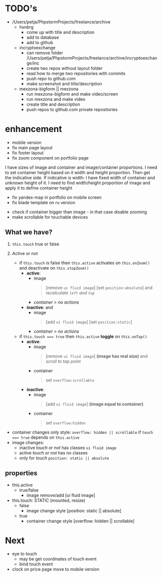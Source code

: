 # TODO's
- /Users/petja/PhpstormProjects/freelance/archive
  + hsnbrg
    + come up with title and description
    + add to database
    + add to github
  + incryptoexchange
    - can remove folder /Users/petja/PhpstormProjects/freelance/archive/incryptoexchange/inc
    - create two repos without layout folder
    - read how to merge two repositories with commits
    - push repo to github.com
    + make screenshot and title/description
  - mexzona-bigform || mexzona
    - run mexzona-bigform and make video/screen
    - run mexzona and make video
    - create title and description
    - push repos to github.com private repositories
    
# enhancement
- mobile version
- fix main page layout
- fix footer layout
- fix zoom component on portfolio page

I have sizes of image and container and image/container proportions.
I need to set container height based on it width and height proportion.
Then get the indicative side.
If indicative is width:
  I have fixed width of container and unknown height of it.
  I need to find width/height proportion of image and apply it to define container height 

+ fix yandex-map in portfolio on mobile screen
+ fix blade template on ru version
- check if container bigger than image - in that case disable zooming
- make scrollable for touchable devices

## What we have?
1. `this.touch` true or false
2. Active or not
   
    - if `this.touch` is false then `this.active` activates on `this.onZoom()` and deactivate on `this.stopZoom()`
        - **active**: 
            - image
              > [remove `ui fluid image`]
              > [set `position:absolute`] 
              > and _recalculate `left` and `top`_
            - _container > no actions_
        - **inactive**:  and 
            - image
              > [add `ui fluid image`]
              > [set `position:static`]
            - _container > no actions_
    - if `this.touch === true` then `this.active` **toggle** on `this.onTap()`
        - **active**:
            - image
              > [remove `ui fluid image`] __(image has real size)__
              > and _scroll to tap point_
            - container
              > set `overflow:scrollable`
        - **inactive**:
            - image
              > [add `ui fluid image`] __(image equal to container)__
            - container
              > set `overflow:hidden`

- container changes only style: `overflow: hidden || scrollable` if `touch === true` depends on `this.active`
- image changes:
    - inactive _touch or not_ has classes `ui fluid image`
    - active _touch or not_ has no classes
    - only for _touch_ `position: static || absolute`
    
## properties
- this.active
    - true/false
        - image remove/add [ui fluid image]
- this.touch: STATIC (mounted, resize)
    - false
        - image change style [position: static || absolute]
    - true
        - container change style [overflow: hidden || scrollable]

# Next
- eye to touch
    - may be get coordinates of touch event
    - bind touch event
- clock on price page move to mobile version















